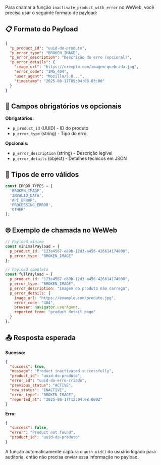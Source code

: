 Para chamar a função `inactivate_product_with_error` no WeWeb, você precisa usar o seguinte formato de payload:

## 📋 Formato do Payload

```json
{
  "p_product_id": "uuid-do-produto",
  "p_error_type": "BROKEN_IMAGE",
  "p_error_description": "Descrição do erro (opcional)",
  "p_error_details": {
    "image_url": "https://exemplo.com/imagem-quebrada.jpg",
    "error_code": "IMG_404",
    "user_agent": "Mozilla/5.0...",
    "timestamp": "2025-08-17T09:04:08-03:00"
  }
}
```

## 🎯 Campos obrigatórios vs opcionais

**Obrigatórios:**
- `p_product_id` (UUID) - ID do produto
- `p_error_type` (string) - Tipo do erro

**Opcionais:**
- `p_error_description` (string) - Descrição legível
- `p_error_details` (object) - Detalhes técnicos em JSON

## 📝 Tipos de erro válidos

```javascript
const ERROR_TYPES = [
  'BROKEN_IMAGE',
  'INVALID_DATA', 
  'API_ERROR',
  'PROCESSING_ERROR',
  'OTHER'
];
```

## 🌐 Exemplo de chamada no WeWeb

```javascript
// Payload mínimo
const minimalPayload = {
  p_product_id: "123e4567-e89b-12d3-a456-426614174000",
  p_error_type: "BROKEN_IMAGE"
};

// Payload completo
const fullPayload = {
  p_product_id: "123e4567-e89b-12d3-a456-426614174000",
  p_error_type: "BROKEN_IMAGE",
  p_error_description: "Imagem do produto não carrega",
  p_error_details: {
    image_url: "https://example.com/produto.jpg",
    error_code: "404",
    browser: navigator.userAgent,
    reported_from: "product_detail_page"
  }
};
```

## 📤 Resposta esperada

**Sucesso:**
```json
{
  "success": true,
  "message": "Product inactivated successfully",
  "product_id": "uuid-do-produto",
  "error_id": "uuid-do-erro-criado",
  "previous_status": "ACTIVE",
  "new_status": "INACTIVE",
  "error_type": "BROKEN_IMAGE",
  "reported_at": "2025-08-17T12:04:08.000Z"
}
```

**Erro:**
```json
{
  "success": false,
  "error": "Product not found",
  "product_id": "uuid-do-produto"
}
```

A função automaticamente captura o `auth.uid()` do usuário logado para auditoria, então não precisa enviar essa informação no payload.